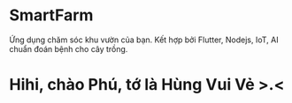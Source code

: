 # SmartFarm
Ứng dụng chăm sóc khu vườn của bạn. Kết hợp bởi Flutter, Nodejs, IoT, AI chuẩn đoán bệnh cho cây trồng.

# Hihi, chào Phú, tớ là Hùng Vui Vẻ >.<
